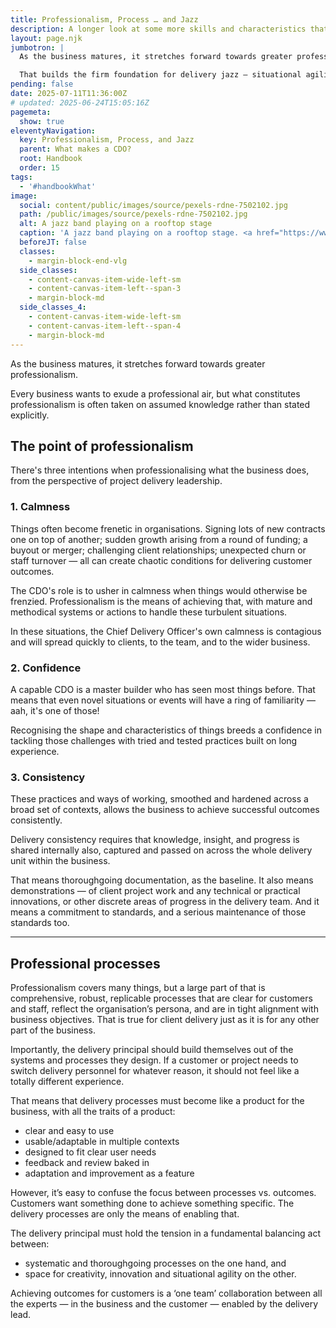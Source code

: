 ```yaml
---
title: Professionalism, Process … and Jazz
description: A longer look at some more skills and characteristics that are important for a CDO
layout: page.njk
jumbotron: |
  As the business matures, it stretches forward towards greater professionalism. Professionalism demands that project delivery processes are comprehensive and robust.

  That builds the firm foundation for delivery jazz — situational agility, creativity, and innovation.
pending: false
date: 2025-07-11T11:36:00Z
# updated: 2025-06-24T15:05:16Z
pagemeta:
  show: true
eleventyNavigation:
  key: Professionalism, Process, and Jazz
  parent: What makes a CDO?
  root: Handbook
  order: 15
tags:
  - '#handbookWhat'
image:
  social: content/public/images/source/pexels-rdne-7502102.jpg
  path: /public/images/source/pexels-rdne-7502102.jpg
  alt: A jazz band playing on a rooftop stage
  caption: 'A jazz band playing on a rooftop stage. <a href="https://www.pexels.com/photo/a-band-playing-on-the-stage-7502102/" target="_blank" rel="noopener">Photo</a> by <a href="https://www.pexels.com/@rdne/" target="_blank" rel="noopener">RDNE</a> on Pexels.'
  beforeJT: false
  classes:
    - margin-block-end-vlg
  side_classes:
    - content-canvas-item-wide-left-sm
    - content-canvas-item-left--span-3
    - margin-block-md
  side_classes_4:
    - content-canvas-item-wide-left-sm
    - content-canvas-item-left--span-4
    - margin-block-md
---
```


As the business matures, it stretches forward towards greater professionalism.

Every business wants to exude a professional air, but what constitutes professionalism is often taken on assumed knowledge rather than stated explicitly.

## The point of professionalism

There's three intentions when professionalising what the business does, from the perspective of project delivery leadership.

### 1. Calmness

Things often become frenetic in organisations. Signing lots of new contracts one on top of another; sudden growth arising from a round of funding; a buyout or merger; challenging client relationships; unexpected churn or staff turnover — all can create chaotic conditions for delivering customer outcomes.

The CDO's role is to usher in calmness when things would otherwise be frenzied. Professionalism is the means of achieving that, with mature and methodical systems or actions to handle these turbulent situations.

In these situations, the Chief Delivery Officer's own calmness is contagious and will spread quickly to clients, to the team, and to the wider business.

### 2. Confidence

A capable CDO is a master builder who has seen most things before. That means that even novel situations or events will have a ring of familiarity — aah, it's one of those!

Recognising the shape and characteristics of things breeds a confidence in tackling those challenges with tried and tested practices built on long experience.

### 3. Consistency

These practices and ways of working, smoothed and hardened across a broad set of contexts, allows the business to achieve successful outcomes consistently.

Delivery consistency requires that knowledge, insight, and progress is shared internally also, captured and passed on across the whole delivery unit within the business.

That means thoroughgoing documentation, as the baseline. It also means demonstrations — of client project work and any technical or practical innovations, or other discrete areas of progress in the delivery team. And it means a commitment to standards, and a serious maintenance of those standards too.

---

## Professional processes

Professionalism covers many things, but a large part of that is comprehensive, robust, replicable processes that are clear for customers and staff, reflect the organisation’s persona, and are in tight alignment with business objectives. That is true for client delivery just as it is for any other part of the business.

Importantly, the delivery principal should build themselves out of the systems and processes they design. If a customer or project needs to switch delivery personnel for whatever reason, it should not feel like a totally different experience.

That means that delivery processes must become like a product for the business, with all the traits of a product:

- clear and easy to use
- usable/adaptable in multiple contexts
- designed to fit clear user needs
- feedback and review baked in
- adaptation and improvement as a feature

However, it’s easy to confuse the focus between processes vs. outcomes. Customers want something done to achieve something specific. The delivery processes are only the means of enabling that.

The delivery principal must hold the tension in a fundamental balancing act between:

- systematic and thoroughgoing processes on the one hand, and
- space for creativity, innovation and situational agility on the other.

Achieving outcomes for customers is a ‘one team’ collaboration between all the experts — in the business and the customer —  enabled by the delivery lead.
